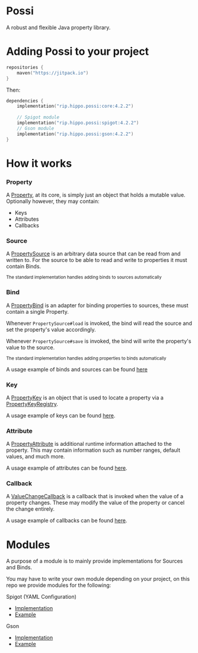 # Possi
A robust and flexible Java property library.

# Adding Possi to your project
```kotlin
repositories {
    maven("https://jitpack.io")
}
```

Then:

```kotlin
dependencies {
    implementation("rip.hippo.possi:core:4.2.2")
    
    // Spigot module
    implementation("rip.hippo.possi:spigot:4.2.2")
    // Gson module
    implementation("rip.hippo.possi:gson:4.2.2")
}
```

# How it works
### Property
A [Property](core/src/main/java/rip/hippo/possi/Property.java), at its core, is simply just an object that holds a mutable value. 
Optionally however, they may contain:
- Keys
- Attributes
- Callbacks

### Source
A [PropertySource](core/src/main/java/rip/hippo/possi/source/PropertySource.java)
is an arbitrary data source that can be read from and written to.
For the source to be able to read and write to properties it must contain Binds.

<small>The standard implementation handles adding binds to sources automatically</small>
### Bind
A [PropertyBind](core/src/main/java/rip/hippo/possi/source/PropertyBind.java)
is an adapter for binding properties to sources, these must contain a single Property.

Whenever `PropertySource#load` is invoked, the bind will read the source and set the property's value accordingly.

Whenever `PropertySource#save` is invoked, the bind will write the property's value to the source.

<small>The standard implementation handles adding properties to binds automatically</small>

A usage example of binds and sources can be found [here](core/src/test/java/rip/hippo/possi/testing/PropertySourceTest.java)
### Key
A [PropertyKey](core/src/main/java/rip/hippo/possi/key/PropertyKey.java)
is an object that is used to locate a property
via a [PropertyKeyRegistry](core/src/main/java/rip/hippo/possi/key/PropertyKeyRegistry.java).

A usage example of keys can be found [here](core/src/test/java/rip/hippo/possi/testing/PropertyKeyTest.java).

### Attribute
A [PropertyAttribute](core/src/main/java/rip/hippo/possi/attribute/PropertyAttribute.java)
is additional runtime information attached to the property.
This may contain information such as number ranges, default values, and much more.

A usage example of attributes can be found [here](core/src/test/java/rip/hippo/possi/testing/PropertyAttributeTest.java).

### Callback
A [ValueChangeCallback](core/src/main/java/rip/hippo/possi/callback/ValueChangeCallback.java)
is a callback that is invoked when the value of a property changes.
These may modify the value of the property or cancel the change entirely.

A usage example of callbacks can be found [here](core/src/test/java/rip/hippo/possi/testing/PropertyCallbackTest.java).

# Modules

A purpose of a module is to mainly provide implementations for Sources and Binds.

You may have to write your own module depending on your project, on this repo we provide modules for the following:

Spigot (YAML Configuration)

- [Implementation](spigot/src/main/java/rip/hippo/possi/spigot/source)
- [Example](spigot-example/src/main/java/rip/hippo/possi/spigot/example/PossiExamplePlugin.java)

Gson

- [Implementation](gson/src/main/java/rip/hippo/possi/gson/source)
- [Example](gson/src/test/java/rip/hippo/possi/gson/testing/GsonTest.java)
